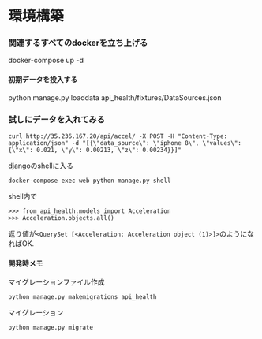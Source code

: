 # 環境構築

### 関連するすべてのdockerを立ち上げる
docker-compose up -d

#### 初期データを投入する
python manage.py loaddata api_health/fixtures/DataSources.json


### 試しにデータを入れてみる
```
curl http://35.236.167.20/api/accel/ -X POST -H "Content-Type: application/json" -d "[{\"data_source\": \"iphone 8\", \"values\": {\"x\": 0.021, \"y\": 0.00213, \"z\": 0.00234}}]"
```
djangoのshellに入る
```
docker-compose exec web python manage.py shell
```
shell内で
```
>>> from api_health.models import Acceleration
>>> Acceleration.objects.all()
```
返り値が`<QuerySet [<Acceleration: Acceleration object (1)>]>`のようになればOK.


#### 開発時メモ
マイグレーションファイル作成
```
python manage.py makemigrations api_health
```
マイグレーション
```
python manage.py migrate
```